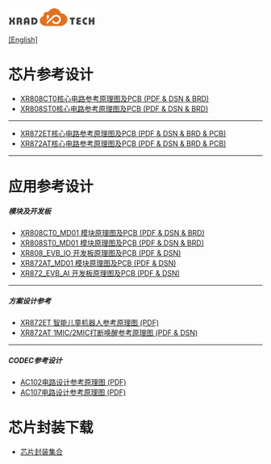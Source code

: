 
![](../../images/XRADIOTECHLOGO.png)

[[English]](index-en.md)

# 芯片参考设计

* [XR808CT0核心电路参考原理图及PCB (PDF & DSN & BRD)](../../doc/XR808/hdk/XR808CT0_REF_SIMPLE_V1_0-20191017.ZIP)
* [XR808ST0核心电路参考原理图及PCB (PDF & DSN & BRD)](../../doc/XR808/hdk/XR808ST0_REF_SIMPLE_V1_0-20191017.zip)

----

* [XR872ET核心电路参考原理图及PCB (PDF & DSN & BRD & PCB)](../../doc/XR872/hdk/XR872ET_REF.ZIP)
* [XR872AT核心电路参考原理图及PCB (PDF & DSN & BRD & PCB)](../../doc/XR872/hdk/XR872AT_REF.ZIP)

----

# 应用参考设计

##### 模块及开发板

  * [XR808CT0_MD01 模块原理图及PCB (PDF & DSN & BRD)](../../doc/XR808/hdk/XR808CT0_MD01.ZIP)
  * [XR808ST0_MD01 模块原理图及PCB (PDF & DSN & BRD)](../../doc/XR808/hdk/XR808ST0_MD01.ZIP)
  * [XR808_EVB_IO 开发板原理图及PCB (PDF & DSN)](../../doc/XR808/hdk/XR808MD_EVB_IO_V1_0.ZIP) 
  * [XR872AT_MD01 模块原理图及PCB (PDF & DSN)](../../doc/XR872/hdk/XR872AT_MD01_V1.0_20190827.ZIP)
  * [XR872_EVB_AI 开发板原理图及PCB (PDF & DSN)](../../doc/XR872/hdk/XR872_EVB_AI_V1.0-20190830.ZIP)

----

##### 方案设计参考

* [XR872ET 智能儿童机器人参考原理图 (PDF)](../../doc/XR872/hdk/xr872et_storytoy_ref_v1_0-20190726.pdf)
* [XR872AT 1MIC/2MIC打断唤醒参考原理图 (PDF & DSN)](../../doc/XR872/hdk/XR872AT_1&2MIC_AEC_REF.ZIP)

----

##### CODEC参考设计

* [AC102电路设计参考原理图 (PDF)](../../doc/AC102/AC102-DEMO-V1.2.pdf)
* [AC107电路设计参考原理图 (PDF)](../../doc/AC107/AC107_4MIC1REF_EVB_V1_0_20190227-1.pdf)

# 芯片封装下载

* [芯片封装集合](../../doc/package/PCB_Package_REF.zip)
